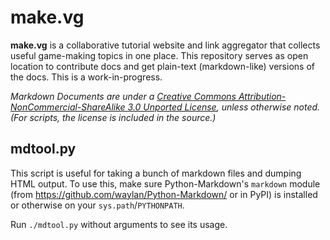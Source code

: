 make.vg
=======

**make.vg** is a collaborative tutorial website and link aggregator that collects useful game-making topics in one place.
This repository serves as open location to contribute docs and get plain-text (markdown-like) versions of the docs. This is a work-in-progress.

*Markdown Documents are under a [Creative Commons Attribution-NonCommercial-ShareAlike 3.0 Unported License](http://creativecommons.org/licenses/by-nc-sa/3.0/), unless otherwise noted. (For scripts, the license is included in the source.)*

mdtool.py
---------
This script is useful for taking a bunch of markdown files and dumping HTML output. To use this, make sure Python-Markdown's `markdown` module (from https://github.com/waylan/Python-Markdown/ or in PyPI) is installed or otherwise on your `sys.path`/`PYTHONPATH`.

Run `./mdtool.py` without arguments to see its usage.